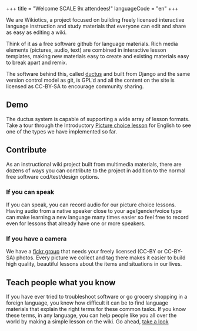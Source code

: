 +++
title = "Welcome SCALE 9x attendees!"
languageCode = "en"
+++

We are Wikiotics, a project focused on building freely licensed
interactive language instruction and study materials that everyone can
edit and share as easy as editing a wiki.

Think of it as a free software github for language materials. Rich media
elements (pictures, audio, text) are combined in interactive lesson
templates, making new materials easy to create and existing materials
easy to break apart and remix.

The software behind this, called [ductus](http://ductus.us) and built
from Django and the same version control model as git, is GPL'd and all
the content on the site is licensed as CC-BY-SA to encourage community
sharing.

## Demo

The ductus system is capable of supporting a wide array of lesson
formats. Take a tour through the Introductory [Picture choice
lesson](/en/Introduction) for English to see one of the types we have
implemented so far.

## Contribute

As an instructional wiki project built from multimedia materials, there
are dozens of ways you can contribute to the project in addition to the
normal free software cod/test/design options.

### If you can speak

If you can speak, you can record audio for our picture choice lessons.
Having audio from a native speaker close to your age/gender/voice type
can make learning a new language many times easier so feel free to
record even for lessons that already have one or more speakers.

### If you have a camera

We have a [fickr group](http://www.flickr.com/groups/wikiotics/) that
needs your freely licensed (CC-BY or CC-BY-SA) photos. Every picture we
collect and tag there makes it easier to build high quality, beautiful
lessons about the items and situations in our lives.

## Teach people what you know

If you have ever tried to troubleshoot software or go grocery shopping
in a foreign language, you know how difficult it can be to find language
materials that explain the right terms for these common tasks. If you
know these terms, in any language, you can help people like you all over
the world by making a simple lesson on the wiki. Go ahead, [take a
look](/en/Make_a_lesson)
